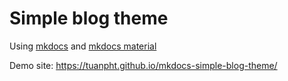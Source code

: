 # Simple blog theme

Using [mkdocs](https://www.mkdocs.org/) and [mkdocs material](https://squidfunk.github.io/mkdocs-material/)

Demo site: https://tuanpht.github.io/mkdocs-simple-blog-theme/
